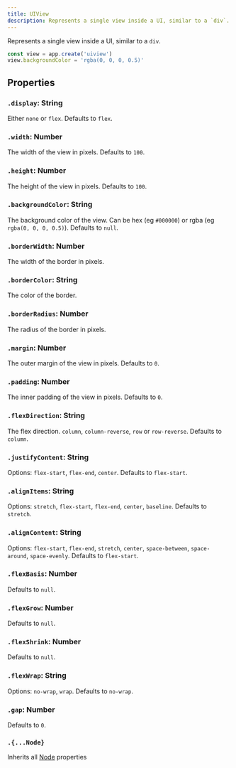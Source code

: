 ```yaml
---
title: UIView
description: Represents a single view inside a UI, similar to a `div`.
---
```


Represents a single view inside a UI, similar to a `div`.


```jsx
const view = app.create('uiview')
view.backgroundColor = 'rgba(0, 0, 0, 0.5)'
```

## Properties

### `.display`: String

Either `none` or `flex`.
Defaults to `flex`.

### `.width`: Number

The width of the view in pixels. Defaults to `100`.

### `.height`: Number

The height of the view in pixels. Defaults to `100`.

### `.backgroundColor`: String

The background color of the view.
Can be hex (eg `#000000`) or rgba (eg `rgba(0, 0, 0, 0.5)`).
Defaults to `null`.

### `.borderWidth`: Number

The width of the border in pixels.

### `.borderColor`: String

The color of the border.

### `.borderRadius`: Number

The radius of the border in pixels.

### `.margin`: Number

The outer margin of the view in pixels.
Defaults to `0`.

### `.padding`: Number

The inner padding of the view in pixels.
Defaults to `0`.

### `.flexDirection`: String

The flex direction. `column`, `column-reverse`, `row` or `row-reverse`.
Defaults to `column`.

### `.justifyContent`: String

Options: `flex-start`, `flex-end`, `center`.
Defaults to `flex-start`.

### `.alignItems`: String

Options: `stretch`, `flex-start`, `flex-end`, `center`, `baseline`.
Defaults to `stretch`.

### `.alignContent`: String

Options: `flex-start`, `flex-end`, `stretch`, `center`, `space-between`, `space-around`, `space-evenly`.
Defaults to `flex-start`.

### `.flexBasis`: Number

Defaults to `null`.

### `.flexGrow`: Number

Defaults to `null`.

### `.flexShrink`: Number

Defaults to `null`.

### `.flexWrap`: String

Options: `no-wrap`, `wrap`.
Defaults to `no-wrap`.

### `.gap`: Number

Defaults to `0`.

### `.{...Node}`

Inherits all [Node](/ref/node) properties

